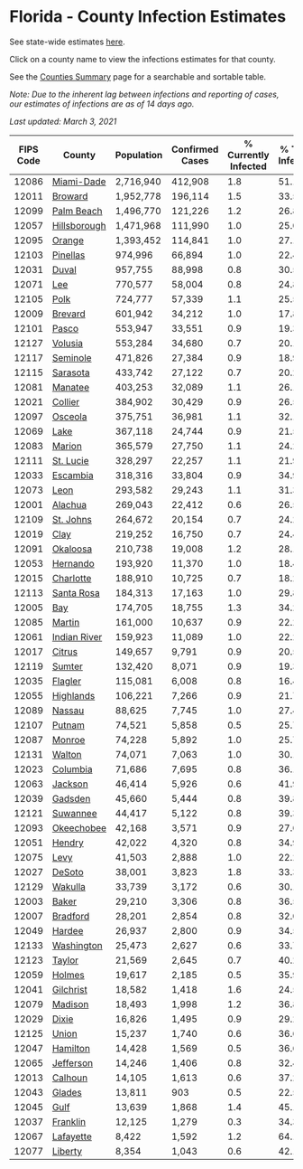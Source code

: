 # Florida - County Infection Estimates

See state-wide estimates [here](/infections/us-fl).

Click on a county name to view the infections estimates for that county.

See the [Counties Summary](/infections/summary-counties) page for a searchable and sortable table.

*Note: Due to the inherent lag between infections and reporting of cases, our estimates of infections are as of 14 days ago.*

*Last updated: March 3, 2021*

|   FIPS Code |                       County |   Population |   Confirmed Cases |   % Currently Infected |   % Total Infected |
|-------------|------------------------------|--------------|-------------------|------------------------|--------------------|
|       12086 |     [Miami-Dade](miami-dade) |    2,716,940 |           412,908 |                    1.8 |               51.1 |
|       12011 |           [Broward](broward) |    1,952,778 |           196,114 |                    1.5 |               33.5 |
|       12099 |     [Palm Beach](palm-beach) |    1,496,770 |           121,226 |                    1.2 |               26.8 |
|       12057 | [Hillsborough](hillsborough) |    1,471,968 |           111,990 |                    1.0 |               25.0 |
|       12095 |             [Orange](orange) |    1,393,452 |           114,841 |                    1.0 |               27.1 |
|       12103 |         [Pinellas](pinellas) |      974,996 |            66,894 |                    1.0 |               22.4 |
|       12031 |               [Duval](duval) |      957,755 |            88,998 |                    0.8 |               30.5 |
|       12071 |                   [Lee](lee) |      770,577 |            58,004 |                    0.8 |               24.8 |
|       12105 |                 [Polk](polk) |      724,777 |            57,339 |                    1.1 |               25.5 |
|       12009 |           [Brevard](brevard) |      601,942 |            34,212 |                    1.0 |               17.8 |
|       12101 |               [Pasco](pasco) |      553,947 |            33,551 |                    0.9 |               19.3 |
|       12127 |           [Volusia](volusia) |      553,284 |            34,680 |                    0.7 |               20.1 |
|       12117 |         [Seminole](seminole) |      471,826 |            27,384 |                    0.9 |               18.9 |
|       12115 |         [Sarasota](sarasota) |      433,742 |            27,122 |                    0.7 |               20.2 |
|       12081 |           [Manatee](manatee) |      403,253 |            32,089 |                    1.1 |               26.1 |
|       12021 |           [Collier](collier) |      384,902 |            30,429 |                    0.9 |               26.5 |
|       12097 |           [Osceola](osceola) |      375,751 |            36,981 |                    1.1 |               32.1 |
|       12069 |                 [Lake](lake) |      367,118 |            24,744 |                    0.9 |               21.5 |
|       12083 |             [Marion](marion) |      365,579 |            27,750 |                    1.1 |               24.2 |
|       12111 |       [St. Lucie](st.-lucie) |      328,297 |            22,257 |                    1.1 |               21.9 |
|       12033 |         [Escambia](escambia) |      318,316 |            33,804 |                    0.9 |               34.9 |
|       12073 |                 [Leon](leon) |      293,582 |            29,243 |                    1.1 |               31.3 |
|       12001 |           [Alachua](alachua) |      269,043 |            22,412 |                    0.6 |               26.5 |
|       12109 |       [St. Johns](st.-johns) |      264,672 |            20,154 |                    0.7 |               24.2 |
|       12019 |                 [Clay](clay) |      219,252 |            16,750 |                    0.7 |               24.4 |
|       12091 |         [Okaloosa](okaloosa) |      210,738 |            19,008 |                    1.2 |               28.1 |
|       12053 |         [Hernando](hernando) |      193,920 |            11,370 |                    1.0 |               18.4 |
|       12015 |       [Charlotte](charlotte) |      188,910 |            10,725 |                    0.7 |               18.2 |
|       12113 |     [Santa Rosa](santa-rosa) |      184,313 |            17,163 |                    1.0 |               29.8 |
|       12005 |                   [Bay](bay) |      174,705 |            18,755 |                    1.3 |               34.2 |
|       12085 |             [Martin](martin) |      161,000 |            10,637 |                    0.9 |               22.2 |
|       12061 | [Indian River](indian-river) |      159,923 |            11,089 |                    1.0 |               22.2 |
|       12017 |             [Citrus](citrus) |      149,657 |             9,791 |                    0.9 |               20.5 |
|       12119 |             [Sumter](sumter) |      132,420 |             8,071 |                    0.9 |               19.3 |
|       12035 |           [Flagler](flagler) |      115,081 |             6,008 |                    0.8 |               16.4 |
|       12055 |       [Highlands](highlands) |      106,221 |             7,266 |                    0.9 |               21.7 |
|       12089 |             [Nassau](nassau) |       88,625 |             7,745 |                    1.0 |               27.4 |
|       12107 |             [Putnam](putnam) |       74,521 |             5,858 |                    0.5 |               25.7 |
|       12087 |             [Monroe](monroe) |       74,228 |             5,892 |                    1.0 |               25.7 |
|       12131 |             [Walton](walton) |       74,071 |             7,063 |                    1.0 |               30.1 |
|       12023 |         [Columbia](columbia) |       71,686 |             7,695 |                    0.8 |               36.1 |
|       12063 |           [Jackson](jackson) |       46,414 |             5,926 |                    0.6 |               41.9 |
|       12039 |           [Gadsden](gadsden) |       45,660 |             5,444 |                    0.8 |               39.8 |
|       12121 |         [Suwannee](suwannee) |       44,417 |             5,122 |                    0.8 |               39.3 |
|       12093 |     [Okeechobee](okeechobee) |       42,168 |             3,571 |                    0.9 |               27.6 |
|       12051 |             [Hendry](hendry) |       42,022 |             4,320 |                    0.8 |               34.9 |
|       12075 |                 [Levy](levy) |       41,503 |             2,888 |                    1.0 |               22.2 |
|       12027 |             [DeSoto](desoto) |       38,001 |             3,823 |                    1.8 |               33.3 |
|       12129 |           [Wakulla](wakulla) |       33,739 |             3,172 |                    0.6 |               30.1 |
|       12003 |               [Baker](baker) |       29,210 |             3,306 |                    0.8 |               36.5 |
|       12007 |         [Bradford](bradford) |       28,201 |             2,854 |                    0.8 |               32.0 |
|       12049 |             [Hardee](hardee) |       26,937 |             2,800 |                    0.9 |               34.5 |
|       12133 |     [Washington](washington) |       25,473 |             2,627 |                    0.6 |               33.7 |
|       12123 |             [Taylor](taylor) |       21,569 |             2,645 |                    0.7 |               40.2 |
|       12059 |             [Holmes](holmes) |       19,617 |             2,185 |                    0.5 |               35.9 |
|       12041 |       [Gilchrist](gilchrist) |       18,582 |             1,418 |                    1.6 |               24.5 |
|       12079 |           [Madison](madison) |       18,493 |             1,998 |                    1.2 |               36.8 |
|       12029 |               [Dixie](dixie) |       16,826 |             1,495 |                    0.9 |               29.2 |
|       12125 |               [Union](union) |       15,237 |             1,740 |                    0.6 |               36.6 |
|       12047 |         [Hamilton](hamilton) |       14,428 |             1,569 |                    0.5 |               36.6 |
|       12065 |       [Jefferson](jefferson) |       14,246 |             1,406 |                    0.8 |               32.4 |
|       12013 |           [Calhoun](calhoun) |       14,105 |             1,613 |                    0.6 |               37.2 |
|       12043 |             [Glades](glades) |       13,811 |               903 |                    0.5 |               22.5 |
|       12045 |                 [Gulf](gulf) |       13,639 |             1,868 |                    1.4 |               45.1 |
|       12037 |         [Franklin](franklin) |       12,125 |             1,279 |                    0.3 |               34.3 |
|       12067 |       [Lafayette](lafayette) |        8,422 |             1,592 |                    1.2 |               64.1 |
|       12077 |           [Liberty](liberty) |        8,354 |             1,043 |                    0.6 |               42.1 |